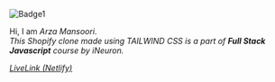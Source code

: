 ![Badge1](https://img.shields.io/badge/Shopify-Clone-%2365B8BF)

Hi, I am *Arza Mansoori*.<br>
*This Shopify clone made using TAILWIND CSS is a part of ***Full Stack Javascript*** course by iNeuron.*


[*LiveLink (Netlify)*](https:/shopifyclonetailwindcss.netlify.app/ "Shopify Clone")

